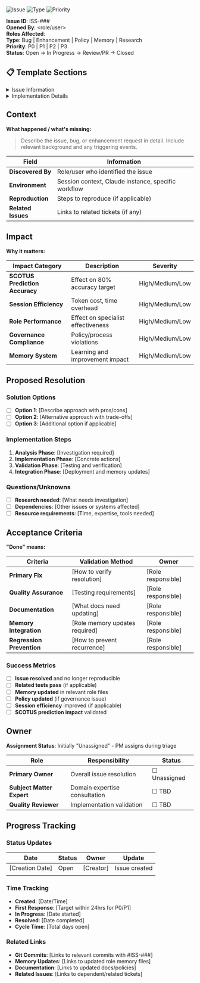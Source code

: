 # <Human-Readable Title>

![Issue](https://img.shields.io/badge/Issue-ISS--###-blue) ![Type](https://img.shields.io/badge/Type-Bug%7CEnhancement%7CPolicy%7CMemory%7CResearch-orange) ![Priority](https://img.shields.io/badge/Priority-P0%7CP1%7CP2%7CP3-red)

**Issue ID**: ISS-###  
**Opened By**: <role/user>  
**Roles Affected**: <comma-separated>  
**Type**: Bug | Enhancement | Policy | Memory | Research  
**Priority**: P0 | P1 | P2 | P3  
**Status**: Open → In Progress → Review/PR → Closed

## 📋 Template Sections

<details>
<summary>Issue Information</summary>

- [Context](#context)
- [Impact](#impact)
- [Proposed Resolution](#proposed-resolution)

</details>

<details>
<summary>Implementation Details</summary>

- [Acceptance Criteria](#acceptance-criteria)
- [Owner](#owner)
- [Progress Tracking](#progress-tracking)

</details>  

## Context  

**What happened / what's missing:**

> Describe the issue, bug, or enhancement request in detail. Include relevant background and any triggering events.

| Field | Information |
|-------|-------------|
| **Discovered By** | Role/user who identified the issue |
| **Environment** | Session context, Claude instance, specific workflow |
| **Reproduction** | Steps to reproduce (if applicable) |
| **Related Issues** | Links to related tickets (if any) |

## Impact  

**Why it matters:**

| Impact Category | Description | Severity |
|-----------------|-------------|----------|
| **SCOTUS Prediction Accuracy** | Effect on 80% accuracy target | High/Medium/Low |
| **Session Efficiency** | Token cost, time overhead | High/Medium/Low |
| **Role Performance** | Effect on specialist effectiveness | High/Medium/Low |
| **Governance Compliance** | Policy/process violations | High/Medium/Low |
| **Memory System** | Learning and improvement impact | High/Medium/Low |

## Proposed Resolution  

### Solution Options

- [ ] **Option 1**: [Describe approach with pros/cons]
- [ ] **Option 2**: [Alternative approach with trade-offs]
- [ ] **Option 3**: [Additional option if applicable]

### Implementation Steps

1. **Analysis Phase**: [Investigation required]
2. **Implementation Phase**: [Concrete actions]
3. **Validation Phase**: [Testing and verification]
4. **Integration Phase**: [Deployment and memory updates]

### Questions/Unknowns

- [ ] **Research needed**: [What needs investigation]
- [ ] **Dependencies**: [Other issues or systems affected]
- [ ] **Resource requirements**: [Time, expertise, tools needed]

## Acceptance Criteria  

**"Done" means:**

| Criteria | Validation Method | Owner |
|----------|-------------------|-------|
| **Primary Fix** | [How to verify resolution] | [Role responsible] |
| **Quality Assurance** | [Testing requirements] | [Role responsible] |
| **Documentation** | [What docs need updating] | [Role responsible] |
| **Memory Integration** | [Role memory updates required] | [Role responsible] |
| **Regression Prevention** | [How to prevent recurrence] | [Role responsible] |

### Success Metrics

- [ ] **Issue resolved** and no longer reproducible
- [ ] **Related tests pass** (if applicable)
- [ ] **Memory updated** in relevant role files
- [ ] **Policy updated** (if governance issue)
- [ ] **Session efficiency** improved (if applicable)
- [ ] **SCOTUS prediction impact** validated

## Owner  

**Assignment Status**: Initially "Unassigned" - PM assigns during triage

| Role | Responsibility | Status |
|------|----------------|--------|
| **Primary Owner** | Overall issue resolution | ☐ Unassigned |
| **Subject Matter Expert** | Domain expertise consultation | ☐ TBD |
| **Quality Reviewer** | Implementation validation | ☐ TBD |

## Progress Tracking

### Status Updates

| Date | Status | Owner | Update |
|------|--------|-------|--------|
| [Creation Date] | Open | [Creator] | Issue created |
| | | | |

### Time Tracking

- **Created**: [Date/Time]
- **First Response**: [Target within 24hrs for P0/P1]
- **In Progress**: [Date started]
- **Resolved**: [Date completed]
- **Cycle Time**: [Total days open]

### Related Links

- **Git Commits**: [Links to relevant commits with #ISS-###]
- **Memory Updates**: [Links to updated role memory files]
- **Documentation**: [Links to updated docs/policies]
- **Related Issues**: [Links to dependent/related tickets]